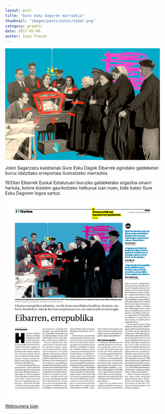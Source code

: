 ```yaml
---
layout: post
title: "Gure esku dagoren marrazkia"
thumbnail: "images/posts/eibar/eibar.png"
category: graphic
date: 2017-05-06
author: Iune Trecet
---
```


![Eibarreko argazkia](/images/posts/eibar/eibar1.png)

Jokin Sagarzazu kazetariak Gure Esku Dagok Eibarrek egindako galdeketari buruz idatzitako erreportaia ilustratzeko marrazkia.

1933an Eibarrek Euskal Estatutuari buruzko galdeketako argazkia oinarri hartuta,
kolore biziekin gaurkotzeko helburua izan nuen, bide batez Gure Esku Dagoren
logoa sartuz.

![Eibarreko maketa](/images/posts/eibar/eibar2.png)

<a class="goProject {{ page.category }}" href="http://www.berria.eus/paperekoa/1821/004/001/2017-05-06/eibarren_errepublika.htm">Webgunera joan</a>
